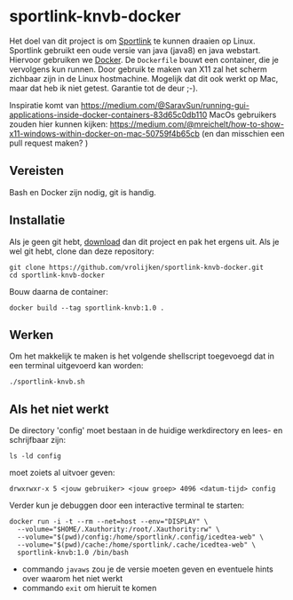 # sportlink-knvb-docker

Het doel van dit project is om [Sportlink](https://www.sportlink.nl/) te kunnen draaien op Linux. 
Sportlink gebruikt een oude versie van java (java8) en java webstart. Hiervoor gebruiken we 
[Docker](https://www.docker.com/). De `Dockerfile` bouwt een container, die je vervolgens kun 
runnen. Door gebruik te maken van X11 zal het scherm zichbaar zijn in de Linux hostmachine. 
Mogelijk dat dit ook werkt op Mac, maar dat heb ik niet getest. Garantie tot de deur ;-).

Inspiratie komt van 
https://medium.com/@SaravSun/running-gui-applications-inside-docker-containers-83d65c0db110
MacOs gebruikers zouden hier kunnen kijken: 
https://medium.com/@mreichelt/how-to-show-x11-windows-within-docker-on-mac-50759f4b65cb (en dan
misschien een pull request maken?
)

## Vereisten

Bash en Docker zijn nodig, git is handig.

## Installatie

Als je geen git hebt, 
[download](https://github.com/vrolijken/sportlink-knvb-docker/archive/master.zip) dan dit project 
en pak het ergens uit. Als je wel git hebt, clone dan deze repository: 

```
git clone https://github.com/vrolijken/sportlink-knvb-docker.git
cd sportlink-knvb-docker
```

Bouw daarna de container:

```
docker build --tag sportlink-knvb:1.0 .
```

## Werken

Om het makkelijk te maken is het volgende shellscript toegevoegd dat in een terminal uitgevoerd
kan worden: 

```
./sportlink-knvb.sh
```

## Als het niet werkt

De directory 'config' moet bestaan in de huidige werkdirectory en lees- en schrijfbaar zijn:

```
ls -ld config
```
moet zoiets al uitvoer geven: 

```
drwxrwxr-x 5 <jouw gebruiker> <jouw groep> 4096 <datum-tijd> config

```

Verder kun je debuggen door een interactive terminal te starten:

```
docker run -i -t --rm --net=host --env="DISPLAY" \
  --volume="$HOME/.Xauthority:/root/.Xauthority:rw" \
  --volume="$(pwd)/config:/home/sportlink/.config/icedtea-web" \
  --volume="$(pwd)/cache:/home/sportlink/.cache/icedtea-web" \
  sportlink-knvb:1.0 /bin/bash

```

* commando `javaws` zou je de versie moeten geven en eventuele hints over waarom het niet werkt
* commando `exit` om hieruit te komen